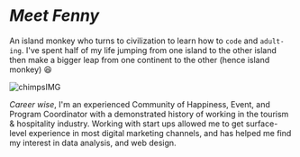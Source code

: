 # _Meet Fenny_

An island monkey who turns to civilization to learn how to `code` and
`adult-ing`. I've spent half of my life jumping from one island to the other
island then make a bigger leap from one continent to the other (hence island
monkey) :laughing:

![chimpsIMG](https://github.com/lab-brussels-1/Group-1-Project-Management/blob/master/photos/Island%20peeps.png)

_Career wise_, I'm an experienced Community of Happiness, Event, and Program
Coordinator with a demonstrated history of working in the tourism & hospitality
industry. Working with start ups allowed me to get surface-level experience in
most digital marketing channels, and has helped me find my interest in data
analysis, and web design.

